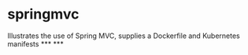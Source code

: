 # springmvc

Illustrates the use of Spring MVC, supplies a Dockerfile and Kubernetes manifests *** ***
